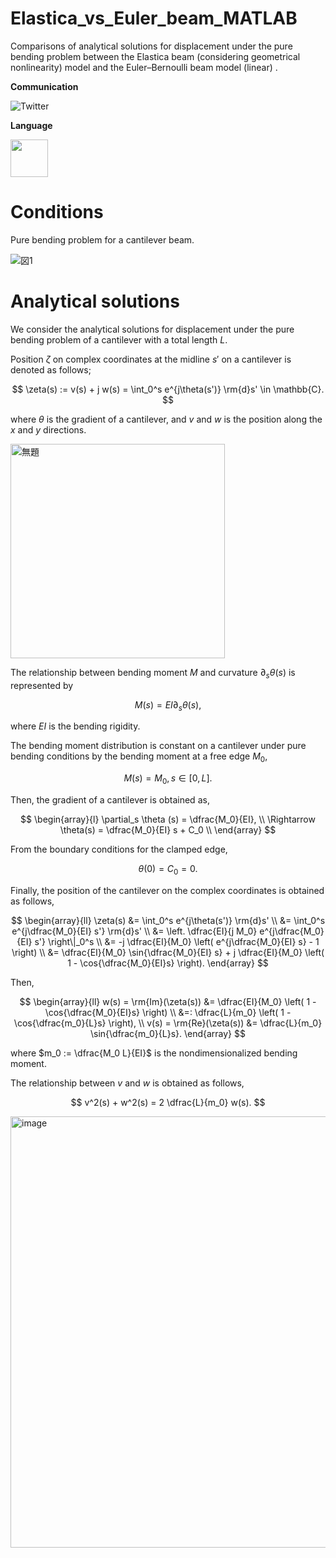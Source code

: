 # Elastica_vs_Euler_beam_MATLAB
Comparisons of analytical solutions for displacement under the pure bending problem between the Elastica beam (considering geometrical nonlinearity) model and the Euler–Bernoulli beam model (linear) .


**Communication**

<a style="text-decoration: none" href="https://twitter.com/hogelungfish_" target="_blank">
    <img src="https://img.shields.io/badge/twitter-%40hogelungfish_-1da1f2.svg" alt="Twitter">
</a>
<p>

**Language**
<p>
<img src="https://cdn.jsdelivr.net/gh/devicons/devicon/icons/matlab/matlab-original.svg" width="60"/>
<p>

# Conditions
Pure bending problem for a cantilever beam.

![図1](https://github.com/KRproject-tech/Elastica_vs_Euler_beam_MATLAB/assets/114337358/6290372a-0a76-4add-a860-4353f00aed6b)

# Analytical solutions

We consider the analytical solutions for displacement under the pure bending problem of a cantilever with a total length $L$. 

Position $\zeta$ on complex coordinates at the midline $s'$ on a cantilever is denoted as follows;

$$
\zeta(s) := v(s) + j w(s) = \int_0^s e^{j\theta(s')} \rm{d}s' \in \mathbb{C}.
$$

where $\theta$ is the gradient of a cantilever, and $v$ and $w$ is the position along the $x$ and $y$ directions.

<img width="343" alt="無題" src="https://github.com/KRproject-tech/Elastica_vs_Euler_beam_MATLAB/assets/114337358/b6a1687b-7ae5-4b69-aa2f-065438683bfa">



The relationship between bending moment $M$ and curvature $\partial_s \theta(s)$ is represented by

$$
M(s) = EI \partial_s \theta(s),
$$

where $EI$ is the bending rigidity.

The bending moment distribution is constant on a cantilever under pure bending conditions by the bending moment at a free edge $M_0$,

$$
M(s) = M_0, s \in [ 0, L].
$$

Then, the gradient of a cantilever is obtained as,

$$
\begin{array}{l}
\partial_s \theta (s) = \dfrac{M_0}{EI}, \\
\Rightarrow	\theta(s) = \dfrac{M_0}{EI} s + C_0 \\
\end{array}
$$

From the boundary conditions for the clamped edge,

$$
\theta(0) = C_0 = 0.
$$

Finally, the position of the cantilever on the complex coordinates is obtained as follows,

$$
\begin{array}{ll}
\zeta(s)     &= \int_0^s e^{j\theta(s')} \rm{d}s' \\
             &= \int_0^s e^{j\dfrac{M_0}{EI} s'} \rm{d}s' \\
             &= \left. \dfrac{EI}{j M_0} e^{j\dfrac{M_0}{EI} s'} \right\|_0^s \\
             &= -j \dfrac{EI}{M_0} \left( e^{j\dfrac{M_0}{EI} s} - 1 \right) \\
             &= \dfrac{EI}{M_0} \sin{\dfrac{M_0}{EI} s} + j \dfrac{EI}{M_0} \left( 1 - \cos{\dfrac{M_0}{EI}s} \right).
\end{array}
$$

Then,

$$
\begin{array}{ll}
w(s) =  \rm{Im}(\zeta(s))    &=  \dfrac{EI}{M_0} \left( 1 - \cos{\dfrac{M_0}{EI}s} \right)  \\
                             &=: \dfrac{L}{m_0} \left( 1 - \cos{\dfrac{m_0}{L}s} \right),    \\
v(s) =  \rm{Re}(\zeta(s))    &=  \dfrac{L}{m_0} \sin{\dfrac{m_0}{L}s}.                             
\end{array}
$$

where $m_0 := \dfrac{M_0 L}{EI}$ is the nondimensionalized bending moment.

The relationship between $v$ and $w$ is obtained as follows,

$$
v^2(s) + w^2(s) = 2 \dfrac{L}{m_0} w(s).
$$

<img width="690" alt="image" src="https://github.com/KRproject-tech/Elastica_vs_Euler_beam_MATLAB/assets/114337358/6cb92d4c-c15a-4392-b29f-3c6bc199298f">
